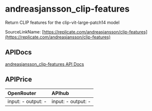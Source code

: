# andreasjansson_clip-features

Return CLIP features for the clip-vit-large-patch14 model

SourceLinkName: [https://replicate.com/andreasjansson/clip-features](https://replicate.com/andreasjansson/clip-features)

## APIDocs

[andreasjansson_clip-features API Docs](../apis/andreasjansson_clip-features.md)

## APIPrice

| OpenRouter | APIhub |
|:---|:---|
| input: - output: - | input: - output: - |
